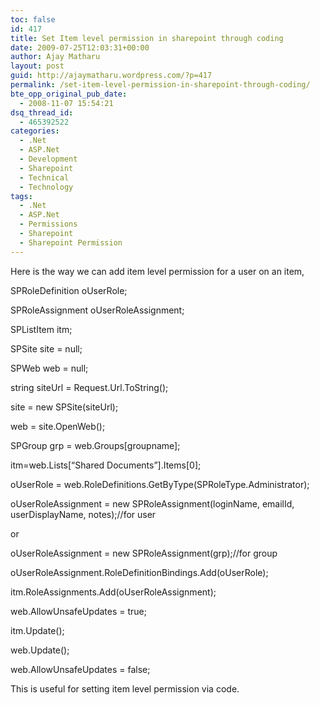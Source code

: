 ```yaml
---
toc: false
id: 417
title: Set Item level permission in sharepoint through coding
date: 2009-07-25T12:03:31+00:00
author: Ajay Matharu
layout: post
guid: http://ajaymatharu.wordpress.com/?p=417
permalink: /set-item-level-permission-in-sharepoint-through-coding/
bte_opp_original_pub_date:
  - 2008-11-07 15:54:21
dsq_thread_id:
  - 465392522
categories:
  - .Net
  - ASP.Net
  - Development
  - Sharepoint
  - Technical
  - Technology
tags:
  - .Net
  - ASP.Net
  - Permissions
  - Sharepoint
  - Sharepoint Permission
---
```

Here is the way we can add item level permission for a user on an item,
  
SPRoleDefinition oUserRole;
  
SPRoleAssignment oUserRoleAssignment;
  
SPListItem itm;
  
SPSite site = null;
  
SPWeb web = null;
  
string siteUrl = Request.Url.ToString();

site = new SPSite(siteUrl);
  
web = site.OpenWeb();
  
SPGroup grp = web.Groups[groupname];

itm=web.Lists[&#8220;Shared Documents&#8221;].Items[0];

oUserRole = web.RoleDefinitions.GetByType(SPRoleType.Administrator);

oUserRoleAssignment = new SPRoleAssignment(loginName, emailId, userDisplayName, notes);//for user
  
or
  
oUserRoleAssignment = new SPRoleAssignment(grp);//for group

oUserRoleAssignment.RoleDefinitionBindings.Add(oUserRole);
  
itm.RoleAssignments.Add(oUserRoleAssignment);
  
web.AllowUnsafeUpdates = true;
  
itm.Update();
  
web.Update();
  
web.AllowUnsafeUpdates = false;

This is useful for setting item level permission via code.
